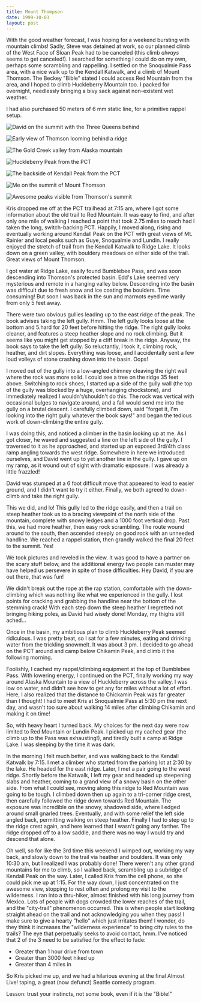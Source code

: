 ```yaml
---
title: Mount Thompson
date: 1999-10-03
layout: post
---
```


With the good weather forecast, I was hoping for a weekend bursting with
mountain climbs! Sadly, Steve was detained at work, so our planned climb of the
West Face of Sloan Peak had to be canceled (this climb *always* seems to get
canceled!). I searched for something I could do on my own, perhaps some
scrambling and rappelling.  I settled on the Snoqualmie Pass area, with a nice
walk up to the Kendall Katwalk, and a climb of Mount Thomson. The Beckey
"Bible" stated I could access Red Mountain from the area, and I hoped to climb
Huckleberry Mountain too. I packed for overnight, needlessly bringing a bivy
sack against non-existent wet weather.


I had also purchased 50 meters of 6 mm static line, for a primitive rappel
setup.


![David on the summit with the Three Queens behind](images/davidsum.jpg)

![Early view of Thomson looming behind a ridge](images/thomson.jpg)

![The Gold Creek valley from Alaska mountain](images/goldcreek.jpg)

![Huckleberry Peak from the PCT](images/huckleview.jpg)

![The backside of Kendall Peak from the PCT](images/kendallview.jpg)

![Me on the summit of Mount Thomson](images/methomsum.jpg)

![Awesome peaks visible from Thomson's summit](images/queens.jpg)


Kris dropped me off at the PCT trailhead at 7:15 am, where I got some 
information
about the old trail to Red Mountain. It was easy to find, and after only
one mile of walking I reached a point that took 2.75 miles to reach had I
taken the long, switch-backing PCT. Happily, I moved along, rising and eventually
working around Kendall Peak on the PCT with great views of Mt. Rainier and
local peaks such as Guye, Snoqualmie and Lundin. I really enjoyed the
stretch of trail from the Kendall Katwalk to Ridge Lake. It looks down on a 
green valley, with bouldery meadows on either side of the trail. Great
views of Mount Thomson.


I got water at Ridge Lake, easily found Bumblebee Pass, and was soon descending
into Thomson's protected basin. Edd's Lake seemed very mysterious and remote
in a hanging valley below. Descending into the basin was difficult due to
fresh snow and ice coating the boulders. Time consuming! But soon I was
back in the sun and marmots eyed me warily from only 5 feet away.


There were two obvious gullies leading up to the east ridge of the peak. The
book advises taking the left gully. Hmm. The left gully looks loose at the
bottom and 5.hard for 20 feet before hitting the ridge. The right gully
looks cleaner, and features a steep heather slope and no rock climbing.
But it seems like you might get stopped by a cliff break in the ridge.
Anyway, the book says to take the left gully. So reluctantly, I took it,
climbing rock, heather, and dirt slopes. Everything was loose, and I
accidentally sent a few loud volleys of stone crashing down into the basin.
Oops!



I moved out of the gully into a low-angled chimney cleaving the right wall
where the rock was more solid. I could see a tree on the ridge 35 feet above.
Switching to rock shoes, I started up a side of the gully wall (the top of the
gully was blocked by a huge, overhanging chockstone), and immediately
realized I wouldn't/shouldn't do this. The rock was vertical with occasional
bulges to navigate around, and a fall would send me into the gully on
a brutal descent. I carefully climbed down, said "forget it, I'm looking
into the right gully whatever the book says!" and began the tedious
work of down-climbing the entire gully.


I was doing this, and noticed a climber in the basin looking up at me.
As I got closer, he waved and suggested a line on the left side of the
gully. I traversed to it as he approached, and started up an exposed
3rd/4th class ramp angling towards the west ridge. Somewhere in here we
introduced ourselves, and David went up to yet another line in the
gully. I gave up on my ramp, as it wound out of sight with dramatic
exposure. I was already a little frazzled!


David was stumped at a 6 foot difficult move that appeared to lead
to easier ground, and I didn't want to try it either. Finally, we both
agreed to down-climb and take the right gully.


This we did, and lo! This gully led to the ridge easily, and then a trail
on steep heather took us to a bracing viewpoint of the north side of the
mountain, complete with snowy ledges and a 1000 foot vertical drop.
Past this, we had more heather, then easy rock scrambling. The route
wound around to the south, then ascended steeply on good rock with an
unneeded handline. We reached a rappel station, then grandly walked
the final 20 feet to the summit. Yes!


We took pictures and reveled in the view. It was good to have a partner
on the scary stuff below, and the additional energy two people can muster
may have helped us persevere in spite of those difficulties. Hey David,
if you are out there, that was fun!


We didn't break out the rope at the rap station, comfortable with the
down-climbing which was nothing like what we experienced in the gully.
I lost points for cracking and grabbing the handline near the bottom of
the stemming crack! With each step down the steep heather I regretted not
bringing hiking poles, as David had wisely done! Monday, my thighs still
ached...


Once in the basin, my ambitious plan to climb Huckleberry Peak seemed
ridiculous. I was pretty beat, so I sat for a few minutes, eating and
drinking water from the trickling snowmelt. It was about 3 pm. I decided
to go ahead on the PCT around and camp below Chikamin Peak, and climb
it the following morning.


Foolishly, I cached my rappel/climbing equipment at the top of Bumblebee
Pass. With lowering energy, I continued on the PCT, finally working my
way around Alaska Mountain to a view of Huckleberry across the valley.
I was low on water, and didn't see how to get any for miles without a
lot of effort. Here, I also realized that the distance to Chickamin
Peak was far greater than I thought! I had to meet Kris at Snoqualmie
Pass at 5:30 pm the next day, and wasn't too sure about walking 14
miles after climbing Chikamin and making it on time!


So, with heavy heart I turned back. My choices for the next day were
now limited to Red Mountain or Lundin Peak. I picked up my cached
gear (the climb up to the Pass was exhausting!), and tiredly built
a camp at Ridge Lake. I was sleeping by the time it was dark.


In the morning I felt much better, and was walking back to the Kendall
Katwalk by 7:15. I met a climber who started from the parking lot at
2:30 by the lake. He headed for the east ridge. Later, I met a pair
going to the west ridge. Shortly before the Katwalk, I left my gear
and headed up steepening slabs and heather, coming to a grand view of
a snowy basin on the other side.  From what I could see, moving along
this ridge to Red Mountain was going to be tough. I climbed down then
up again to a tri-corner ridge crest, then carefully followed the
ridge down towards Red Mountain. The exposure was incredible on the
snowy, shadowed side, where I edged around small gnarled trees. Eventually,
and with some relief the left side angled back, permitting walking on
steep heather. Finally I had to step up to the ridge crest again, and
here learned that I wasn't going any farther. The ridge dropped off to
a low saddle, and there was no way I would try and descend that alone.


Oh well, so for like the 3rd time this weekend I wimped out, working
my way back, and slowly down to the trail via heather and boulders.
It was only 10:30 am, but I realized I was probably done! There weren't any
other grand mountains for me to climb, so I walked back, scrambling up
a subridge of Kendall Peak on the way. Later, I called Kris from the
cell phone, so she could pick me up at 1:15. For the way down, I just
concentrated on the awesome view, stopping to rest often and prolong my
visit to the wilderness. I ran into a thru-hiker, almost finished with his
long journey from Mexico. Lots of people with dogs crowded the lower reaches
of the trail, and the "city-trail" phenomenon occurred. This is when people
start looking straight ahead on the trail and not acknowledging you when
they pass! I make sure to give a hearty "hello" which just irritates them!
I wonder, do they think it increases the "wilderness experience" to bring
city rules to the trails? The eye that perpetually seeks to avoid contact,
hmm. I've noticed that 2 of the 3 need to be satisfied for the effect
to fade: 

*  Greater than 1 hour drive from town
*  Greater than 3000 feet hiked up
*  Greater than 4 miles in

So Kris picked me up, and we had a hilarious evening at the final Almost
Live! taping, a great (now defunct) Seattle comedy program.

Lesson: trust your instincts, not some book, even if it is the "Bible!"

